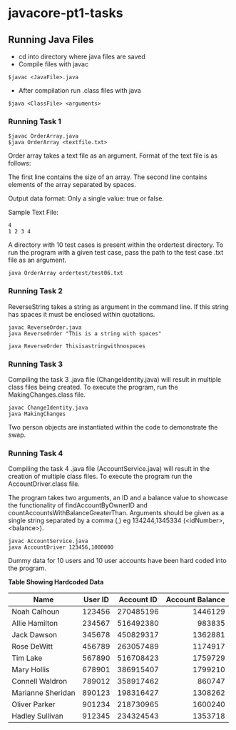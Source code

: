 # javacore-pt1-tasks

## Running Java Files

- cd into directory where java files are saved
- Compile files with javac
```
$javac <JavaFile>.java
```
- After compilation run .class files with java
```
$java <ClassFile> <arguments>
```

### Running Task 1

```
$javac OrderArray.java
$java OrderArray <textfile.txt>
```

Order array takes a text file as an argument. Format of the text file is as follows:


The first line contains the size of an array.
The second line contains elements of the array separated by spaces.

Output data format:
Only a single value: true or false.

Sample Text File:
```
4
1 2 3 4
```

A directory with 10 test cases is present within the ordertest directory. To run the program with a given test case, pass the path to the test case .txt file as an argument.

```
java OrderArray ordertest/test06.txt
```

### Running Task 2

ReverseString takes a string as argument in the command line. If this string has spaces it must be enclosed within quotations.

```
javac ReverseOrder.java
java ReverseOrder "This is a string with spaces"

java ReverseOrder Thisisastringwithnospaces
```

### Running Task 3

Compiling the task 3 .java file (ChangeIdentity.java) will result in multiple class files being created. To execute the program, run the MakingChanges.class file.

```
javac ChangeIdentity.java
java MakingChanges
```
Two person objects are instantiated within the code to demonstrate the swap.

### Running Task 4

Compiling the task 4 .java file (AccountService.java) will result in the creation of multiple class files. To execute the program run the AccountDriver.class file.

The program takes two arguments, an ID and a balance value to showcase the functionality of findAccountByOwnerID and countAccountsWithBalanceGreaterThan. Arguments should be given as a single string separated by a comma (,) eg 134244,1345334 (\<idNumber>,\<balance>).

```
javac AccountService.java
java AccountDriver 123456,1000000
```

Dummy data for 10 users and 10 user accounts have been hard coded into the program.

**Table Showing Hardcoded Data**

| Name  |  User ID | Account ID  |  Account Balance |
|---|---|---|---:|
| Noah Calhoun | 123456  | 270485196  | 1446129  |
| Allie Hamilton | 234567  | 516492380  | 983835  |
| Jack Dawson | 345678   | 450829317  | 1362881  |
| Rose DeWitt |  456789 | 263057489  | 1174917  |
| Tim Lake |  567890 | 516708423  | 1759729  |
| Mary Hollis | 678901  |386915407   | 1799210  |
| Connell Waldron  | 789012  | 358917462  | 860747  |
| Marianne Sheridan  |  890123 | 198316427  | 1308262  |
| Oliver Parker  | 901234  | 218730965  | 1600240  |
| Hadley Sullivan  | 912345  | 234324543  | 1353718  |




